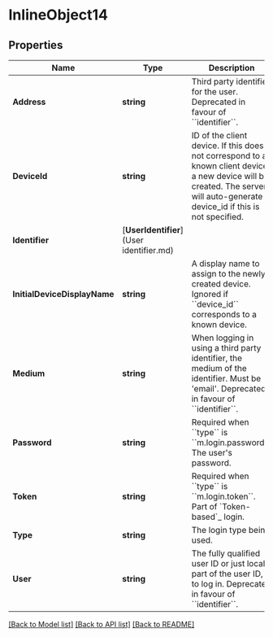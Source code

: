 # InlineObject14

## Properties

Name | Type | Description | Notes
------------ | ------------- | ------------- | -------------
**Address** | **string** | Third party identifier for the user.  Deprecated in favour of &#x60;&#x60;identifier&#x60;&#x60;. | [optional] 
**DeviceId** | **string** | ID of the client device. If this does not correspond to a known client device, a new device will be created. The server will auto-generate a device_id if this is not specified. | [optional] 
**Identifier** | [**UserIdentifier**](User identifier.md) |  | [optional] 
**InitialDeviceDisplayName** | **string** | A display name to assign to the newly-created device. Ignored if &#x60;&#x60;device_id&#x60;&#x60; corresponds to a known device. | [optional] 
**Medium** | **string** | When logging in using a third party identifier, the medium of the identifier. Must be &#39;email&#39;.  Deprecated in favour of &#x60;&#x60;identifier&#x60;&#x60;. | [optional] 
**Password** | **string** | Required when &#x60;&#x60;type&#x60;&#x60; is &#x60;&#x60;m.login.password&#x60;&#x60;. The user&#39;s password. | [optional] 
**Token** | **string** | Required when &#x60;&#x60;type&#x60;&#x60; is &#x60;&#x60;m.login.token&#x60;&#x60;. Part of &#x60;Token-based&#x60;_ login. | [optional] 
**Type** | **string** | The login type being used. | 
**User** | **string** | The fully qualified user ID or just local part of the user ID, to log in.  Deprecated in favour of &#x60;&#x60;identifier&#x60;&#x60;. | [optional] 

[[Back to Model list]](../README.md#documentation-for-models) [[Back to API list]](../README.md#documentation-for-api-endpoints) [[Back to README]](../README.md)


